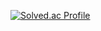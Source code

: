 [![Solved.ac Profile](http://mazassumnida.wtf/api/generate_badge?boj=rldnjs7723)](https://solved.ac/rldnjs7723)
